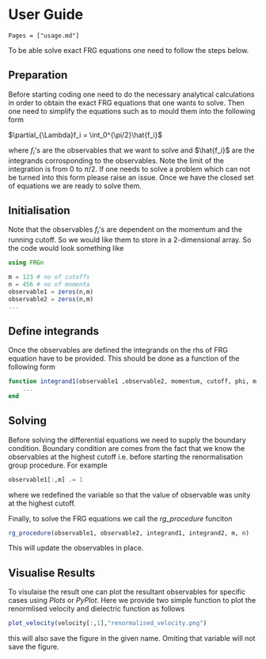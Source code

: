 # User Guide

```@contents
Pages = ["usage.md"]
```

To be able  solve exact FRG equations one need to follow the steps below.

## Preparation

Before starting coding one need to do the necessary analytical calculations in order to obtain the exact FRG equations that one wants to solve. Then one need to simplify the equations such as to mould them into the following form

$\partial_{\Lambda}f_i = \int_0^{\pi/2}\hat{f_i}$

where $f_i$'s are the observables that we want to solve and $\hat{f_i}$ are the integrands corrosponding to the observables. Note the limit of the integration is from $0$ to $\pi/2$. If one needs to solve a problem which can not be turned into this form please raise an issue. Once we have the closed set of equations we are ready to solve them.

## Initialisation

Note that the observables $f_i$'s are dependent on the momentum and the running cutoff. So we would like them to store in a 2-dimensional array. So the code would look something like

```julia
using FRGn

m = 123 # no of cutoffs
n = 456 # no of momenta
observable1 = zeros(n,m)
observable2 = zeros(n,m)
...

```


## Define integrands

Once the observables are defined the integrands on the rhs of FRG equation have to be provided. This should be done as a function of the following form

```julia
function integrand1(observable1 ,observable2, momentum, cutoff, phi, m, n) 
	...
end
```

## Solving

Before solving the differential equations we need to supply the boundary condition. Boundary condition are comes from the fact that we know the observables at the highest cutoff i.e. before starting the renormalisation group procedure. For example

```julia
observable1[:,m] .= 1
```
where we redefined the variable so that the value of observable was unity at the highest cutoff.

Finally, to solve the FRG equations we call the *rg_procedure* funciton

```julia
rg_procedure(observable1, observable2, integrand1, integrand2, m, n)
```

This will update the observables in place.

## Visualise Results

To visulaise the result one can plot the resultant observables for specific cases using *Plots* or *PyPlot*. Here we provide two simple function to plot the renormlised velocity and dielectric function as follows
```julia
plot_velocity(velocity[:,1],"renormalised_velocity.png")
``` 
this will also save the figure in the given name. Omiting that variable will not save the figure.